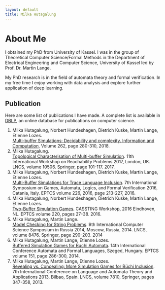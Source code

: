 ```yaml
---
layout: default
title: Milka Hutagalung
---
```

# About Me
I obtained my PhD from University of Kassel.
I was in the group of Theoretical Computer Science/Formal Methods 
in the Department of Electrical Engineering and Computer Science, University of Kassel
led by Prof. Dr. Martin Lange. 

My PhD research  is in the field of automata theory and formal verification.
In my free time I enjoy working with data analysis and explore further
application of deep learning.

## Publication

Here are some list of publications I have made. A complete list is available in [DBLP](https://dblp.org/pers/hd/h/Hutagalung:Milka), an online database for publications on computer science.

1. Milka Hutagalung, Norbert Hundeshagen, Dietrich Kuske, Martin Lange, Etienne Lozes. <br/>
[Multi-buffer Simulations: Decidability and complexity. Information and Computation](https://www.sciencedirect.com/science/article/pii/S0890540118301317?via%3Dihub), Volume 262, page 280-310, 2018.
2. Milka Hutagalung. <br/> [Topological Characterisation of Multi-buffer Simulation](https://link.springer.com/chapter/10.1007%2F978-3-319-67089-8_8). 11th International Workshop on Reachability Problems 2017, London, UK. LNCS, volume 10506. Springer, page 101-117. 2017.
3. Milka Hutagalung, Norbert Hundeshagen, Dietrich Kuske, Martin Lange, Etienne Lozes. <br/>[Multi-Buffer Simulations for Trace Language Inclusion](https://arxiv.org/abs/1609.04098). 7th International Symposium on Games, Automata, Logics, and Formal Verification 2016, Catania, Italy. EPTCS volume 226, 2016, page 213-227, 2016.
4. Milka Hutagalung, Norbert Hundeshagen, Dietrich Kuske, Martin Lange, Etienne Lozes.<br/> [Two-Buffer Simulation Games](https://arxiv.org/abs/1608.00654). CASSTING Workshop, 2016 Eindhoven, NL. EPTCS volume 220, pages 27-38. 2016.
5. Milka Hutagalung, Martin Lange.<br/> [Model Checking for String Problems](https://link.springer.com/chapter/10.1007%2F978-3-319-06686-8_15). 9th International Computer Science Symposium in Russia 2014, Moscow, Russia, 2014. LNCS, volume 8476. Springer, page 290-203. 2014
6. Milka Hutagalung, Martin Lange, Etienne Lozes.<br/> [Buffered Simulation Games for Buchi Automata](https://arxiv.org/abs/1405.5609v1). 14th International Conference Automata and Formal Languages, Szeged, Hungary. EPTCS volume 151, page 286-300, 2014.
7. Milka Hutagalung, Martin Lange, Etienne Lozes.<br/> [Revealing vs. Concealing: More Simulation Games for Büchi Inclusion](https://link.springer.com/chapter/10.1007%2F978-3-642-37064-9_31). 7th International Conference on Language and Automata Theory and Applications 2013, Bilbao, Spain. LNCS, volume 7810, Springer, pages 347-358, 2013.
